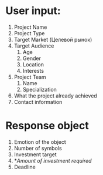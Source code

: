 # User input:
1. Project Name  
2. Project Type
3. Target Market (Целевой рынок)
4. Target Audience  
    1. Age
    2. Gender
    3. Location
    4. Interests
5. Project Team
    1. Name
    2. Specialization
6. What the project already achieved
7. Contact information

# Response object
1. Emotion of the object
2. Number of symbols
3. Investment target
4. \*_Amount of investment required_
5. Deadline